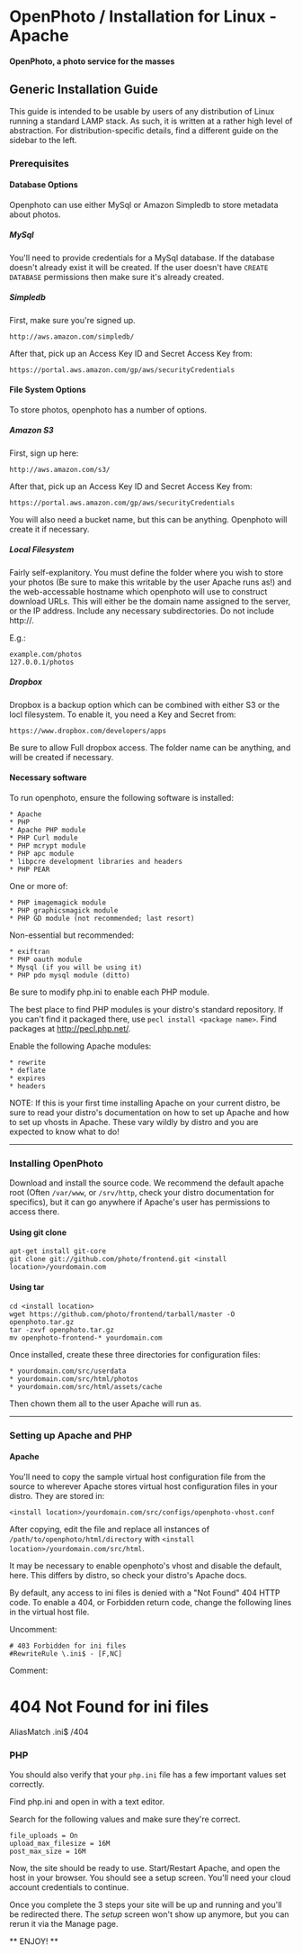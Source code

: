 OpenPhoto / Installation for Linux - Apache
=======================
#### OpenPhoto, a photo service for the masses

## Generic Installation Guide
This guide is intended to be usable by users of any distribution of Linux running a standard LAMP stack. As such, it is written at a rather high level of abstraction. For distribution-specific details, find a different guide on the sidebar to the left.


### Prerequisites

#### Database Options
Openphoto can use either MySql or Amazon Simpledb to store metadata about photos.

##### MySql 
You'll need to provide credentials for a MySql database. If the database doesn't already exist it will be created. If the user doesn't have `CREATE DATABASE` permissions then make sure it's already created.

##### Simpledb
First, make sure you're signed up.

	http://aws.amazon.com/simpledb/

After that, pick up an Access Key ID and Secret Access Key from:

	https://portal.aws.amazon.com/gp/aws/securityCredentials

#### File System Options
To store photos, openphoto has a number of options.

##### Amazon S3
First, sign up here:

	http://aws.amazon.com/s3/

After that, pick up an Access Key ID and Secret Access Key from:

	https://portal.aws.amazon.com/gp/aws/securityCredentials

You will also need a bucket name, but this can be anything. Openphoto will create it if necessary.

##### Local Filesystem
Fairly self-explanitory. You must define the folder where you wish to store your photos (Be sure to make this writable by the user Apache runs as!) and the web-accessable hostname which openphoto will use to construct download URLs. This will either be the domain name assigned to the server, or the IP address. Include any necessary subdirectories. Do not include http://.

E.g.:

	example.com/photos
	127.0.0.1/photos

##### Dropbox
Dropbox is a backup option which can be combined with either S3 or the locl filesystem. To enable it, you need a Key and Secret from:

	https://www.dropbox.com/developers/apps

Be sure to allow Full dropbox access. The folder name can be anything, and will be created if necessary.

#### Necessary software

To run openphoto, ensure the following software is installed:
	
	* Apache
	* PHP
	* Apache PHP module
	* PHP Curl module
	* PHP mcrypt module
	* PHP apc module
	* libpcre development libraries and headers
	* PHP PEAR

One or more of:

	* PHP imagemagick module
	* PHP graphicsmagick module
	* PHP GD module (not recommended; last resort)

Non-essential but recommended:

	* exiftran
	* PHP oauth module
	* Mysql (if you will be using it)
	* PHP pdo mysql module (ditto)

Be sure to modify php.ini to enable each PHP module. 

The best place to find PHP modules is your distro's standard repository. If you can't find it packaged there, use `pecl install <package name>`. Find packages at http://pecl.php.net/.

Enable the following Apache modules:

	* rewrite
	* deflate
	* expires
	* headers
	
NOTE: If this is your first time installing Apache on your current distro, be sure to read your distro's documentation on how to set up Apache and how to set up vhosts in Apache. These vary wildly by distro and you are expected to know what to do!
	
----------------------------------------

### Installing OpenPhoto

Download and install the source code. We recommend the default apache root (Often `/var/www`, or `/srv/http`, check your distro documentation for specifics), but it can go anywhere if Apache's user has permissions to access there.

#### Using git clone

    apt-get install git-core
    git clone git://github.com/photo/frontend.git <install location>/yourdomain.com

#### Using tar

    cd <install location>
    wget https://github.com/photo/frontend/tarball/master -O openphoto.tar.gz
    tar -zxvf openphoto.tar.gz
    mv openphoto-frontend-* yourdomain.com

Once installed, create these three directories for configuration files:

	* yourdomain.com/src/userdata
	* yourdomain.com/src/html/photos
	* yourdomain.com/src/html/assets/cache
	
Then chown them all to the user Apache will run as.


----------------------------------------

### Setting up Apache and PHP

#### Apache

You'll need to copy the sample virtual host configuration file from the source to wherever Apache stores virtual host configuration files in your distro. They are stored in:

	<install location>/yourdomain.com/src/configs/openphoto-vhost.conf
	
After copying, edit the file and replace all instances of `/path/to/openphoto/html/directory` with `<install location>/yourdomain.com/src/html`.

It may be necessary to enable openphoto's vhost and disable the default, here. This differs by distro, so check your distro's Apache docs.

By default, any access to ini files is denied with a "Not Found" 404 HTTP code.  To enable a 404, or Forbidden return code, change the following lines in the virtual host file.

Uncomment:

    # 403 Forbidden for ini files
    #RewriteRule \.ini$ - [F,NC]

Comment:

  # 404 Not Found for ini files
  AliasMatch \.ini$	/404
  
### PHP

You should also verify that your `php.ini` file has a few important values set correctly.

Find php.ini and open in with a text editor.

Search for the following values and make sure they're correct.

    file_uploads = On
    upload_max_filesize = 16M
    post_max_size = 16M

Now, the site should be ready to use. Start/Restart Apache, and open the host in your browser. You should see a setup screen. You'll need your cloud account credentials to continue.

Once you complete the 3 steps your site will be up and running and you'll be redirected there. The _setup_ screen won't show up anymore, but you can rerun it via the Manage page.

** ENJOY! **